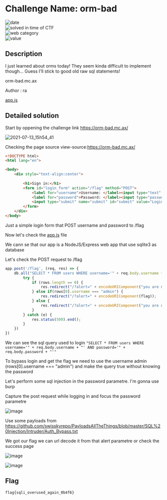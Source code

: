 # Challenge Name: orm-bad

![date](https://img.shields.io/badge/date-09.07.2021-brightgreen.svg)  
![solved in time of CTF](https://img.shields.io/badge/solved-in%20time%20of%20CTF-brightgreen.svg)   
![web category](https://img.shields.io/badge/category-Web-blueviolet.svg)   
![value](https://img.shields.io/badge/value-102-blue.svg)  


## Description

I just learned about orms today! They seem kinda difficult to implement though... Guess I'll stick to good old raw sql statements!

orm-bad.mc.ax

Author : ra

[app.js](app.js)


## Detailed solution

Start by oppening the challenge link https://orm-bad.mc.ax/

![2021-07-13_15h54_41](https://user-images.githubusercontent.com/72421091/125474442-711fe1bc-8716-4d01-a6ec-18f004df249d.png)


Checking the page source  view-source:https://orm-bad.mc.ax/
  
```html
<!DOCTYPE html>
<html lang="en">

<body>
    <div style="text-align:center">
        
        <h1>Sign in:</h1>
        <form id="login_form" action="/flag" method="POST">
            <label for="username">Username: </label><input type="text" name="username" id="username"><br>
            <label for="password">Password: </label><input type="password" name="password" id="username"><br>
            <input type="submit" name="submit" id="submit" value="Login">
        </form>
    </div>
</body>
```
Just a simple login form that POST username and password to /flag

Now let's check the [app.js](app.js) file

We cann se that our app is a NodeJS/Express web app that use sqlite3 as database

Let's check the POST request to /flag

```javascript
app.post('/flag', (req, res) => {
    db.all("SELECT * FROM users WHERE username='" + req.body.username + "' AND password='" + req.body.password + "'", (err, rows) => {
        try {
            if (rows.length == 0) {
                res.redirect("/?alert=" + encodeURIComponent("you are not admin :("));
            } else if(rows[0].username === "admin") {
                res.redirect("/?alert=" + encodeURIComponent(flag));
            } else {
                res.redirect("/?alert=" + encodeURIComponent("you are not admin :("));
            }
        } catch (e) {
            res.status(500).end();
        }
    })
})
```
We can see the sql query used to login ```"SELECT * FROM users WHERE username='" + req.body.username + "' AND password='" + req.body.password + "'"``` 

To bypass login and get the flag we need to use the username admin (rows[0].username === "admin") and make the query true without knowing the password

Let's perform some sql injection in the password parametre. I'm gonna use burp

Capture the post request while logging in and focus the password parametre

![image](https://user-images.githubusercontent.com/72421091/125477742-db725124-2196-41fa-8b6a-af91c0d32f4d.png)

Use some payloads from https://github.com/swisskyrepo/PayloadsAllTheThings/blob/master/SQL%20Injection/Intruder/Auth_Bypass.txt 

We got our flag we can url decode it from that alert parametre or check the success page

![image](https://user-images.githubusercontent.com/72421091/125478434-6a439727-3ae1-4423-b33b-b8c1e7603f36.png)

![image](https://user-images.githubusercontent.com/72421091/125478760-132fba72-6105-4afd-a06d-6a87d883c6c3.png)



## Flag

```
flag{sqli_overused_again_0b4f6}
```
